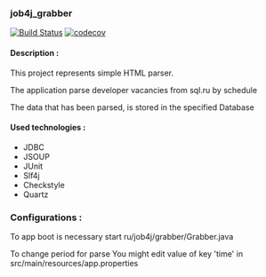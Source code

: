 <h3>job4j_grabber</h3>

[![Build Status](https://travis-ci.com/k-r-3/job4j_grabber.svg?branch=master)](https://travis-ci.com/k-r-3/job4j_grabber)
[![codecov](https://codecov.io/gh/k-r-3/job4j_grabber/branch/master/graph/badge.svg)](https://codecov.io/gh/k-r-3/job4j_grabber)

<h4>Description :</h4>
<p>
This project represents simple HTML parser.</p>
<p>The application parse developer vacancies from sql.ru by schedule</p>
<p>The data that has been parsed, is stored in the specified Database</p>
<h4>
Used technologies :
</h4>
<ul>
<li>JDBC</li>
<li>JSOUP</li>
<li>JUnit</li>
<li>Slf4j</li>
<li>Checkstyle</li>
<li>Quartz</li>
</ul>
<h3>
Configurations :
</h3>
<p>
To app boot is necessary start ru/job4j/grabber/Grabber.java
</p>
<p>
To change period for parse You might edit value of key 'time'
in src/main/resources/app.properties
</p>

